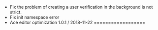 - Fix the problem of creating a user verification in the background is not strict.
- Fix init namespace error 
- Ace editor optimization
1.0.1 / 2018-11-22
==================





